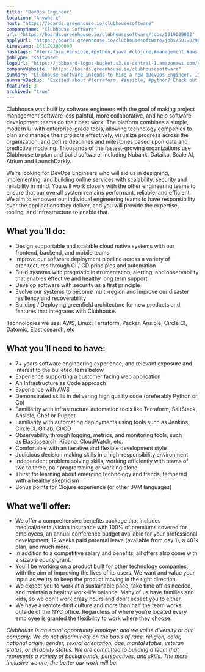 ```yaml
---
title: "DevOps Engineer"
location: "Anywhere"
host: "https://boards.greenhouse.io/clubhousesoftware"
companyName: "Clubhouse Software"
url: "https://boards.greenhouse.io/clubhousesoftware/jobs/5019029002"
applyUrl: "https://boards.greenhouse.io/clubhousesoftware/jobs/5019029002#app"
timestamp: 1611792000000
hashtags: "#terraform,#ansible,#python,#java,#clojure,#management,#aws,#ui/ux,#puppet,#chef"
jobType: "software"
logoUrl: "https://jobboard-logos-bucket.s3.eu-central-1.amazonaws.com/clubhouse-software"
companyWebsite: "https://boards.greenhouse.io/clubhousesoftware"
summary: "Clubhouse Software intends to hire a new dDevOps Engineer. If you have 7+ years software engineering experience, consider applying."
summaryBackup: "Excited about #terraform, #ansible, #python? Check out this job post!"
featured: 3
archived: "true"
---
```


Clubhouse was built by software engineers with the goal of making project management software less painful, more collaborative, and help software development teams do their best work. The platform combines a simple, modern UI with enterprise-grade tools, allowing technology companies to plan and manage their projects effectively, visualize progress across the organization, and define deadlines and milestones based upon data and predictive modeling. Thousands of the fastest-growing organizations use Clubhouse to plan and build software, including Nubank, Dataiku, Scale AI, Atrium and LaunchDarkly.

We’re looking for DevOps Engineers who will aid us in designing, implementing, and building online services with scalability, security and reliability in mind. You will work closely with the other engineering teams to ensure that our overall system remains performant, reliable, and efficient. We aim to empower our individual engineering teams to have responsibility over the applications they deliver, and you will provide the expertise, tooling, and infrastructure to enable that.

## What you’ll do: 

*   Design supportable and scalable cloud native systems with our frontend, backend, and mobile teams
*   Improve our software deployment pipeline across a variety of architectures through CI / CD principles and automation
*   Build systems with pragmatic instrumentation, alerting, and observability that enables effective and healthy long term support
*   Develop software with security as a first principle
*   Evolve our systems to become multi-region and improve our disaster resiliency and recoverability
*   Building / Deploying greenfield architecture for new products and features that integrates with Clubhouse.

Technologies we use: AWS, Linux, Terraform, Packer, Ansible, Circle CI, Datomic, Elasticsearch, etc 

## What you’ll need to have: 

*   7+ years software engineering experience, and relevant exposure and interest to the bulleted items below
*   Experience supporting a customer facing web application
*   An Infrastructure as Code approach
*   Experience with AWS
*   Demonstrated skills in delivering high quality code (preferably Python or Go)
*   Familiarity with infrastructure automation tools like Terraform, SaltStack, Ansible, Chef or Puppet
*   Familiarity with automating deployments using tools such as Jenkins, CircleCI, Gitlab, CI/CD
*   Observability through logging, metrics, and monitoring tools, such as Elasticsearch, Kibana, CloudWatch, etc.
*   Comfortable with an iterative and flexible development style
*   Judicious decision making skills in a high-responsibility environment
*   Independent problem solving skills, working efficiently with teams of two to three, pair programming or working alone
*   Thirst for learning about emerging technology and trends, tempered with a healthy skepticism
*   Bonus points for Clojure experience (or other JVM languages)

## What we’ll offer:

*   We offer a comprehensive benefits package that includes medical/dental/vision insurance with 100% of premiums covered for employees, an annual conference budget available for your professional development, 12 weeks paid parental leave (available from day 1), a 401k plan, and much more.
*   In addition to a competitive salary and benefits, all offers also come with a sizable equity grant.
*   You’ll be working on a product built for other technology companies, with the aim of improving the lives of its users. We want and value your input as we try to keep the product moving in the right direction.
*   We expect you to work at a sustainable pace, take time off as needed, and maintain a healthy work-life balance. Many of us have families and kids, so we don't work crazy hours and don't expect you to either.
*   We have a remote-first culture and more than half the team works outside of the NYC office. Regardless of where you’re located every employee is granted the flexibility to work where they choose.

_Clubhouse is an equal opportunity employer and we value diversity at our company. We do not discriminate on the basis of race, religion, color, national origin, gender, sexual orientation, age, marital status, veteran status, or disability status._ _We are committed to building a team that represents a variety of backgrounds, perspectives, and skills. The more inclusive we are, the better our work will be._
